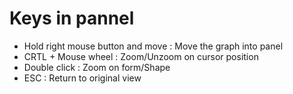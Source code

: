 # Keys in pannel

  - Hold right mouse button and move : Move the graph into panel
  - CRTL + Mouse wheel : Zoom/Unzoom on cursor position
  - Double click : Zoom on form/Shape
  - ESC : Return to original view